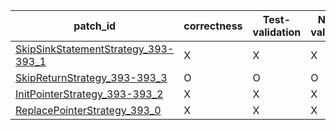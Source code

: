  | patch_id |correctness |Test-validation |NPEX-validation |
 |--- | --- | --- | --- | 
 | [SkipSinkStatementStrategy_393-393_1](./patches/SkipSinkStatementStrategy_393-393_1/patch.java#390) | X | X | X | 
 | [SkipReturnStrategy_393-393_3](./patches/SkipReturnStrategy_393-393_3/patch.java#390) | O | O | O | 
 | [InitPointerStrategy_393-393_2](./patches/InitPointerStrategy_393-393_2/patch.java#390) | X | X | X | 
 | [ReplacePointerStrategy_393_0](./patches/ReplacePointerStrategy_393_0/patch.java#390) | X | X | X | 
